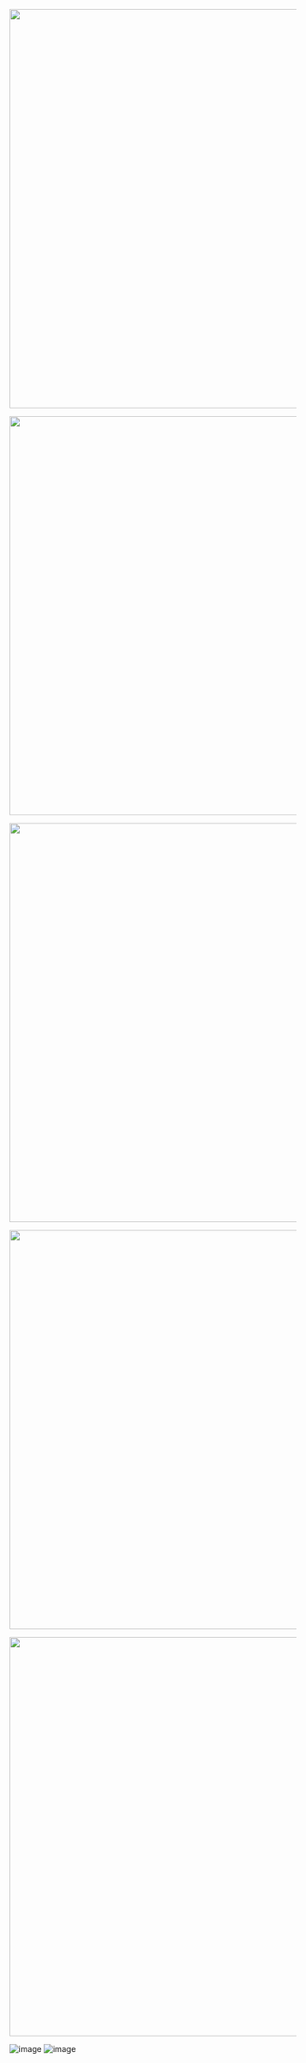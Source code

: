 <p align="center">
  <img src="https://github.com/user-attachments/assets/1c3d2ddf-1b84-4ae4-8f53-8449ab87fb03" width="700"/><br/>
</p>

<p align="center">
  <img src="https://github.com/user-attachments/assets/0cb2ad59-b2ca-4635-9ee2-e2e550b80d03" width="700"/><br/>
</p>

<p align="center">
  <img src="https://github.com/user-attachments/assets/a0a71073-0a96-44ef-b43d-2fb971af4b18" width="700"/><br/>
</p>

<p align="center">
  <img src="https://github.com/user-attachments/assets/99d17452-a98e-4d5a-9734-c224a5615493" width="700"/><br/>
</p>

<p align="center">
  <img src="https://github.com/user-attachments/assets/3f844665-0a81-4152-9bd5-792cb72b4485" width="700"/><br/>
</p>

![image](https://github.com/user-attachments/assets/3c872923-3391-4639-b941-4ce46e8e7ffd)
![image](https://github.com/user-attachments/assets/96ef4a1e-332b-452b-831b-5e01ff0ac83c)
